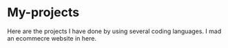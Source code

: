 # My-projects
Here are the projects I have done by using several coding languages. I mad an ecommecre website in here.
